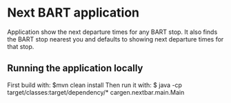 # Next BART application

Application show the next departure times for any BART stop.  It also finds the BART stop nearest you and defaults to showing next departure times for that stop.
    
## Running the application locally
First build with:
    $mvn clean install
Then run it with:
    $ java -cp target/classes:target/dependency/* cargen.nextbar.main.Main


